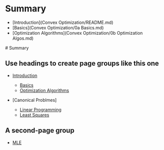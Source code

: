 # Summary

* [Introduction](Convex Optimization/README.md)
* [Basics](Convex Optimization/0a Basics.md)
* [Optimization Algorithms](Convex Optimization/0b Optimization Algos.md)

‌# Summary​

## Use headings to create page groups like this one​

* [Introduction](ConvexOptimization/README.md)
    * [Basics](ConvexOptimization/0aBasics.md)
    * [Optimization Algorithms](ConvexOptimization/0bOptimizationAlgos.md)

* [Canonical Problmes]
    * [Linear Programming](ConvexOptimization/1aLP.md)
    * [Least Squares](ConvexOptimization/1bQP.md)

## A second-page group​

* [MLE](ConvexOptimization/3eMLE.md)